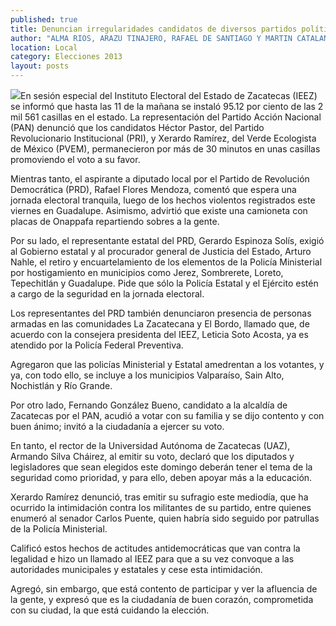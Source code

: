 ```yaml
---
published: true
title: Denuncian irregularidades candidatos de diversos partidos políticos durante jornada electoral
author: "ALMA RIOS, ARAZU TINAJERO, RAFAEL DE SANTIAGO Y MARTIN CATALAN LERMA"
location: Local
category: Elecciones 2013
layout: posts
---
```


![](http://i.imgur.com/hT2wSQNm.jpg)En sesión especial del Instituto Electoral del Estado de Zacatecas (IEEZ) se informó que hasta las 11 de la mañana se instaló 95.12 por ciento de las 2 mil 561 casillas en el estado. La representación del Partido Acción Nacional (PAN) denunció que los candidatos Héctor Pastor, del Partido Revolucionario Institucional (PRI), y Xerardo Ramírez, del Verde Ecologista de México (PVEM), permanecieron por más de 30 minutos en unas casillas promoviendo el voto a su favor.

Mientras tanto, el aspirante a diputado local por el Partido de Revolución Democrática (PRD), Rafael Flores Mendoza, comentó que espera una jornada electoral tranquila, luego de los hechos violentos registrados este viernes en Guadalupe. Asimismo, advirtió que existe una camioneta con placas de Onappafa repartiendo sobres a la gente.

Por su lado, el representante estatal del PRD, Gerardo Espinoza Solís, exigió al Gobierno estatal y al procurador general de Justicia del Estado, Arturo Nahle, el retiro y encuartelamiento de los elementos de la Policía Ministerial por hostigamiento en municipios como Jerez, Sombrerete, Loreto, Tepechitlán y Guadalupe. Pide que sólo la Policía Estatal y el Ejército estén a cargo de la seguridad en la jornada electoral.

Los representantes del PRD también denunciaron presencia de personas armadas en las comunidades La Zacatecana y El Bordo, llamado que, de acuerdo con la consejera presidenta del IEEZ, Leticia Soto Acosta, ya es atendido por la Policía Federal Preventiva.

Agregaron que las policías Ministerial y Estatal amedrentan a los votantes, y ya, con todo ello, se incluye a los municipios Valparaíso, Sain Alto, Nochistlán y Río Grande.

Por otro lado, Fernando González Bueno, candidato a la alcaldía de Zacatecas por el PAN, acudió a votar con su familia y se dijo contento y con buen ánimo; invitó a la ciudadanía a ejercer su voto.

En tanto, el rector de la Universidad Autónoma de Zacatecas (UAZ), Armando Silva Cháirez, al emitir su voto, declaró que los diputados y legisladores que sean elegidos este domingo deberán tener el tema de la seguridad como prioridad, y para ello, deben apoyar más a la educación.

Xerardo Ramírez denunció, tras emitir su sufragio este mediodía, que ha ocurrido la intimidación contra los militantes de su partido, entre quienes enumeró al senador Carlos Puente, quien habría sido seguido por patrullas de la Policía Ministerial. 

Calificó estos hechos de actitudes antidemocráticas que van contra la legalidad e hizo un llamado al IEEZ para que a su vez convoque  a las autoridades municipales y estatales y cese esta intimidación. 

Agregó, sin embargo, que está contento de participar y ver la afluencia de la gente, y expresó que es la ciudadanía de buen corazón, comprometida con su ciudad, la que está cuidando la elección.
